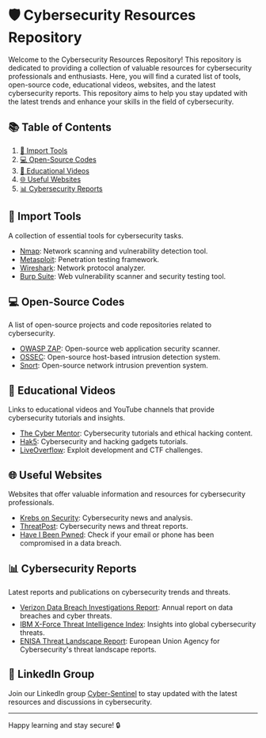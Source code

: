 # 🛡️ Cybersecurity Resources Repository

Welcome to the Cybersecurity Resources Repository! This repository is dedicated to providing a collection of valuable resources for cybersecurity professionals and enthusiasts. Here, you will find a curated list of tools, open-source code, educational videos, websites, and the latest cybersecurity reports. This repository aims to help you stay updated with the latest trends and enhance your skills in the field of cybersecurity.

## 📚 Table of Contents

1. [🔧 Import Tools](#import-tools)
2. [💻 Open-Source Codes](#open-source-codes)
3. [🎥 Educational Videos](#educational-videos)
4. [🌐 Useful Websites](#useful-websites)
5. [📊 Cybersecurity Reports](#cybersecurity-reports)

## 🔧 Import Tools

A collection of essential tools for cybersecurity tasks.

- [Nmap](https://nmap.org/): Network scanning and vulnerability detection tool.
- [Metasploit](https://www.metasploit.com/): Penetration testing framework.
- [Wireshark](https://www.wireshark.org/): Network protocol analyzer.
- [Burp Suite](https://portswigger.net/burp): Web vulnerability scanner and security testing tool.

## 💻 Open-Source Codes

A list of open-source projects and code repositories related to cybersecurity.

- [OWASP ZAP](https://github.com/zaproxy/zaproxy): Open-source web application security scanner.
- [OSSEC](https://github.com/ossec/ossec-hids): Open-source host-based intrusion detection system.
- [Snort](https://github.com/snort3/snort3): Open-source network intrusion prevention system.

## 🎥 Educational Videos

Links to educational videos and YouTube channels that provide cybersecurity tutorials and insights.

- [The Cyber Mentor](https://www.youtube.com/channel/UC0ArlFuFYMpEewyRBzdLHiw): Cybersecurity tutorials and ethical hacking content.
- [Hak5](https://www.youtube.com/user/Hak5Darren): Cybersecurity and hacking gadgets tutorials.
- [LiveOverflow](https://www.youtube.com/channel/UClcE-kVhqyiHCcjYwcpfj9w): Exploit development and CTF challenges.

## 🌐 Useful Websites

Websites that offer valuable information and resources for cybersecurity professionals.

- [Krebs on Security](https://krebsonsecurity.com/): Cybersecurity news and analysis.
- [ThreatPost](https://threatpost.com/): Cybersecurity news and threat reports.
- [Have I Been Pwned](https://haveibeenpwned.com/): Check if your email or phone has been compromised in a data breach.

## 📊 Cybersecurity Reports

Latest reports and publications on cybersecurity trends and threats.

- [Verizon Data Breach Investigations Report](https://www.verizon.com/business/resources/reports/dbir/): Annual report on data breaches and cyber threats.
- [IBM X-Force Threat Intelligence Index](https://www.ibm.com/security/data-breach/threat-intelligence): Insights into global cybersecurity threats.
- [ENISA Threat Landscape Report](https://www.enisa.europa.eu/publications): European Union Agency for Cybersecurity's threat landscape reports.

## 🔗 LinkedIn Group

Join our LinkedIn group [Cyber-Sentinel](https://www.linkedin.com/groups/14460184/) to stay updated with the latest resources and discussions in cybersecurity.

---

Happy learning and stay secure! 🔒
